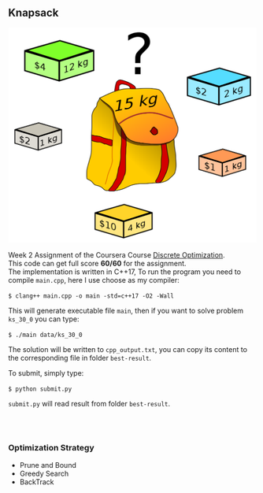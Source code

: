 ## Knapsack

![knapsack](./knapsack.png)

Week 2 Assignment of the Coursera Course [Discrete Optimization](https://www.coursera.org/learn/discrete-optimization/home/info).  
This code can get full score **60/60** for the assignment.  
The implementation is written in C++17, To run the program you need to compile `main.cpp`, here I use choose as my compiler:

`$ clang++ main.cpp -o main -std=c++17 -O2 -Wall`

This will generate executable file `main`, then if you want to solve problem `ks_30_0` you can type:

`$ ./main data/ks_30_0`

The solution will be written to `cpp_output.txt`, you can copy its content to the corresponding file in folder `best-result`.

To submit, simply type:

`$ python submit.py`

`submit.py` will read result from folder `best-result`.

<br/>
<br/>

### Optimization Strategy

* Prune and Bound
* Greedy Search
* BackTrack
